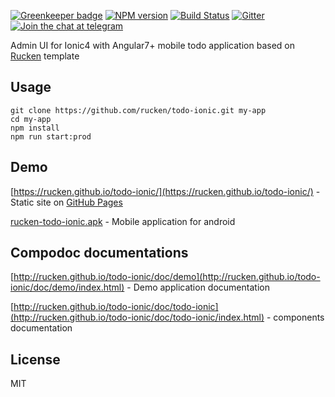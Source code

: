 [![Greenkeeper badge](https://badges.greenkeeper.io/rucken/todo-ionic.svg)](https://greenkeeper.io/)
[![NPM version][npm-image]][npm-url]
[![Build Status][travis-image]][travis-url]
[![Gitter][gitter-image]][gitter-url]
[![Join the chat at telegram][telegram-image]][telegram-url]

Admin UI for Ionic4 with Angular7+ mobile todo application based on [Rucken](https://github.com/rucken) template

## Usage

```
git clone https://github.com/rucken/todo-ionic.git my-app
cd my-app
npm install
npm run start:prod
```

## Demo

[https://rucken.github.io/todo-ionic/](https://rucken.github.io/todo-ionic/) - Static site on [GitHub Pages](https://pages.github.com/)

[rucken-todo-ionic.apk](https://rucken.github.io/todo-ionic/assets/apk/rucken-todo-ionic.apk) - Mobile application for android

## Compodoc documentations

[http://rucken.github.io/todo-ionic/doc/demo](http://rucken.github.io/todo-ionic/doc/demo/index.html) - Demo application documentation

[http://rucken.github.io/todo-ionic/doc/todo-ionic](http://rucken.github.io/todo-ionic/doc/todo-ionic/index.html) - components documentation

## License

MIT

[travis-image]: https://travis-ci.org/rucken/todo-ionic.svg?branch=master
[travis-url]: https://travis-ci.org/rucken/todo-ionic
[gitter-image]: https://img.shields.io/gitter/room/rucken/todo-ionic.js.svg
[gitter-url]: https://gitter.im/rucken/todo-ionic
[npm-image]: https://badge.fury.io/js/%40rucken%2Ftodo-ionic.svg
[npm-url]: https://npmjs.org/package/@rucken/todo-ionic
[dependencies-image]: https://david-dm.org/rucken/todo-ionic/status.svg
[dependencies-url]: https://david-dm.org/rucken/todo-ionic
[telegram-image]: https://img.shields.io/badge/chat-telegram-blue.svg?maxAge=2592000
[telegram-url]: https://t.me/rucken

